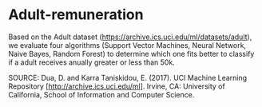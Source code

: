 # Adult-remuneration

Based on the Adult dataset (https://archive.ics.uci.edu/ml/datasets/adult),
we evaluate four algorithms (Support Vector Machines, Neural Network, Naive Bayes, Random Forest)
to determine which one fits better to classify if a adult receives anually greater or less than 50k.

SOURCE: Dua, D. and Karra Taniskidou, E. (2017). UCI Machine Learning Repository [http://archive.ics.uci.edu/ml]. Irvine, CA: University of California, School of Information and Computer Science.
